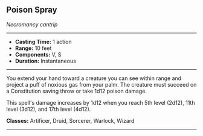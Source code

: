 ﻿## Poison Spray
*Necromancy cantrip*
___
- **Casting Time:** 1 action
- **Range:** 10 feet
- **Components:** V, S
- **Duration:** Instantaneous

---
You extend your hand toward a creature you can see within range and project a puff of noxious gas from your palm. The creature must succeed on a Constitution saving throw or take 1d12 poison damage.

This spell's damage increases by 1d12 when you reach 5th level (2d12), 11th level (3d12), and 17th level (4d12).

**Classes:** Artificer, Druid, Sorcerer, Warlock, Wizard


---
